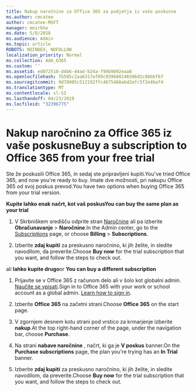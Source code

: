 ```yaml
---
title: Nakup naročnino za Office 365 za podjetja iz vaše poskusne
ms.author: cmcatee
author: cmcatee-MSFT
manager: mnirkhe
ms.date: 5/8/2018
ms.audience: Admin
ms.topic: article
ROBOTS: NOINDEX, NOFOLLOW
localization_priority: Normal
ms.collection: Adm_O365
ms.custom: ''
ms.assetid: ed072510-d4b6-44ad-b24a-f99b9892eaa8
ms.openlocfilehash: fb585c2aa6317ef89c939680246506d2c86bbf67
ms.sourcegitcommit: 9d78905c512192ffc4675468abd2efc5f2e4baf4
ms.translationtype: MT
ms.contentlocale: sl-SI
ms.lasthandoff: 04/23/2019
ms.locfileid: "32396775"
---
```

# <a name="buy-a-subscription-to-office-365-from-your-free-trial"></a><span data-ttu-id="4e206-102">Nakup naročnino za Office 365 iz vaše poskusne</span><span class="sxs-lookup"><span data-stu-id="4e206-102">Buy a subscription to Office 365 from your free trial</span></span>

<span data-ttu-id="4e206-103">Ste že poskusili Office 365, in sedaj ste pripravljeni kupiti.</span><span class="sxs-lookup"><span data-stu-id="4e206-103">You've tried Office 365, and now you're ready to buy.</span></span> <span data-ttu-id="4e206-104">Imate dve možnosti, pri nakupu Office 365 od svoj poskus prevod.</span><span class="sxs-lookup"><span data-stu-id="4e206-104">You have two options when buying Office 365 from your trial version.</span></span>
  
 <span data-ttu-id="4e206-105">**Kupite lahko enak načrt, kot vaš poskus**</span><span class="sxs-lookup"><span data-stu-id="4e206-105">**You can buy the same plan as your trial**</span></span>
  
1. <span data-ttu-id="4e206-106">V Skrbniškem središču odprite stran [Naročnine](https://go.microsoft.com/fwlink/p/?linkid=842054) ali pa izberite **Obračunavanje** \> **Naročnine**.</span><span class="sxs-lookup"><span data-stu-id="4e206-106">In the Admin center, go to the [Subscriptions](https://go.microsoft.com/fwlink/p/?linkid=842054) page, or choose **Billing** \> **Subscriptions**.</span></span>
    
2. <span data-ttu-id="4e206-107">Izberite **zdaj kupiti** za preskusno naročnino, ki jih želite, in sledite navodilom, da preverite.</span><span class="sxs-lookup"><span data-stu-id="4e206-107">Choose **Buy now** for the trial subscription that you want, and follow the steps to check out.</span></span> 
    
<span data-ttu-id="4e206-108">ali **lahko kupite drugo**</span><span class="sxs-lookup"><span data-stu-id="4e206-108">or **You can buy a different subscription**</span></span>
  
1. <span data-ttu-id="4e206-109">Prijavite se v Office 365 z računom delo ali v šolo kot globalni admin. [Naučite se vpisati](https://support.office.com/article/e9eb7d51-5430-4929-91ab-6157c5a050b4).</span><span class="sxs-lookup"><span data-stu-id="4e206-109">Sign in to Office 365 with your work or school account as a global admin. [Learn how to sign in](https://support.office.com/article/e9eb7d51-5430-4929-91ab-6157c5a050b4).</span></span>
    
2. <span data-ttu-id="4e206-110">Izberite **Office 365** na začetni strani.</span><span class="sxs-lookup"><span data-stu-id="4e206-110">Choose **Office 365** on the start page.</span></span> 
    
3. <span data-ttu-id="4e206-111">V zgornjem desnem kotu strani pod vrstico za krmarjenje izberite **nakup**.</span><span class="sxs-lookup"><span data-stu-id="4e206-111">At the top right-hand corner of the page, under the navigation bar, choose **Purchase**.</span></span>
    
4. <span data-ttu-id="4e206-112">Na strani **nabave naročnine** , načrt, ki ga je **V poskus** banner.</span><span class="sxs-lookup"><span data-stu-id="4e206-112">On the **Purchase subscriptions** page, the plan you're trying has an **In Trial** banner.</span></span> 
    
5. <span data-ttu-id="4e206-113">Izberite **zdaj kupiti** za preskusno naročnino, ki jih želite, in sledite navodilom, da preverite.</span><span class="sxs-lookup"><span data-stu-id="4e206-113">Choose **Buy now** for the trial subscription that you want, and follow the steps to check out.</span></span> 
    

